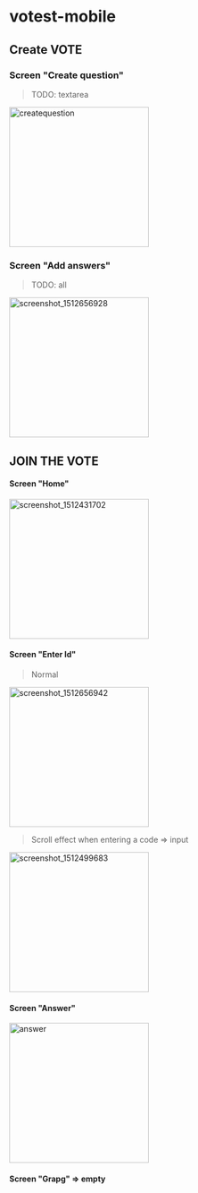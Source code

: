 # votest-mobile

## Create VOTE

### Screen "Create question"

> TODO: textarea

<img width="250" alt="createquestion" src="https://user-images.githubusercontent.com/24208043/33720832-dc40cd74-db6d-11e7-8f55-9e9e5d62e8fb.png">

### Screen "Add answers"

> TODO: all

<img width="250" alt="screenshot_1512656928" src="https://user-images.githubusercontent.com/24208043/33720958-3aa2fec8-db6e-11e7-9c32-3ab82a47d61b.png">

## JOIN THE VOTE

#### Screen "Home"

<img width="250" alt="screenshot_1512431702" src="https://user-images.githubusercontent.com/24208043/33583137-80748c64-d961-11e7-9fae-9bb4cc52bbf0.png">

#### Screen "Enter Id"

> Normal 

<img width="250" alt="screenshot_1512656942" src="https://user-images.githubusercontent.com/24208043/33720664-53caba22-db6d-11e7-9c95-b9dd73b55b6b.png">


> Scroll effect when entering a code => input

<img width="250" alt="screenshot_1512499683" src="https://user-images.githubusercontent.com/24208043/33624781-1aa79f14-d9fe-11e7-9f06-5b7c98b49a47.png">

#### Screen "Answer"

<img width="250" alt="answer" src="https://user-images.githubusercontent.com/24208043/33720755-9da23058-db6d-11e7-8c23-6cd7bc9579a2.png">

#### Screen "Grapg" => empty




